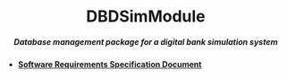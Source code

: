 <h1 align="center">DBDSimModule</h1>
<h5 align="center">Database management package for a digital bank simulation system</h5>

* ####  [Software Requirements Specification Document](https://docs.google.com/document/d/11QVMagU2fKAf38x-nOJqO6YQU6Llrz_lajEiiJhqKcQ/edit?usp=sharing)
